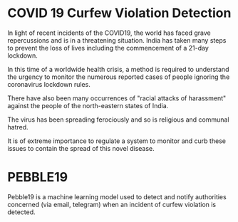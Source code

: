 # COVID 19 Curfew Violation Detection

In light of recent incidents of the COVID19, the world has faced grave repercussions and is in a threatening situation. India has taken many steps to prevent the loss of lives including the commencement of a 21-day lockdown.

In this time of a worldwide health crisis, a method is required to understand the urgency to monitor the numerous reported cases of people ignoring the coronavirus lockdown rules. 

There have also been many occurrences of "racial attacks of harassment" against the people of the north-eastern states of India. 

The virus has been spreading ferociously and so is religious and communal hatred. 

It is of extreme importance to regulate a system to monitor and curb these issues to contain the spread of this novel disease. 

# PEBBLE19 

Pebble19 is a machine learning model used to detect and notify authorities concerned (via email, telegram) when an incident of curfew violation is detected. 
